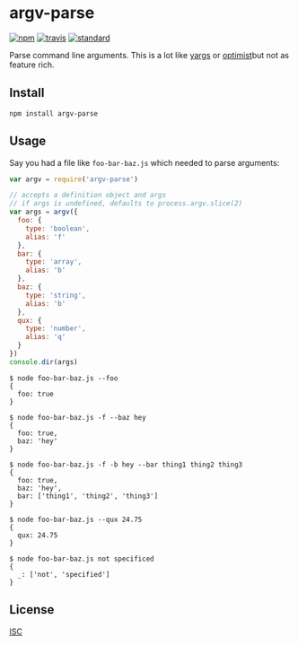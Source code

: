 # argv-parse

[![npm][npm-image]][npm-url]
[![travis][travis-image]][travis-url]
[![standard][standard-image]][standard-url]

[npm-image]: https://img.shields.io/npm/v/argv-parse.svg?style=flat-square
[npm-url]: https://www.npmjs.com/package/argv-parse
[travis-image]: https://img.shields.io/travis/paulcpederson/argv-parse.svg?style=flat-square
[travis-url]: https://travis-ci.org/paulcpederson/argv-parse
[standard-image]: https://img.shields.io/badge/code%20style-standard-brightgreen.svg?style=flat-square
[standard-url]: http://npm.im/standard

Parse command line arguments. This is a lot like [yargs](https://www.npmjs.com/package/yargs) or [optimist]()but not as feature rich.

## Install

```
npm install argv-parse
```

## Usage

Say you had a file like `foo-bar-baz.js` which needed to parse arguments:

```js
var argv = require('argv-parse')

// accepts a definition object and args
// if args is undefined, defaults to process.argv.slice(2)
var args = argv({
  foo: {
    type: 'boolean',
    alias: 'f'
  },
  bar: {
    type: 'array',
    alias: 'b'
  },
  baz: {
    type: 'string',
    alias: 'b'
  },
  qux: {
    type: 'number',
    alias: 'q'
  }
})
console.dir(args)
```

```
$ node foo-bar-baz.js --foo
{
  foo: true
}

$ node foo-bar-baz.js -f --baz hey
{
  foo: true,
  baz: 'hey'
}

$ node foo-bar-baz.js -f -b hey --bar thing1 thing2 thing3
{
  foo: true,
  baz: 'hey',
  bar: ['thing1', 'thing2', 'thing3']
}

$ node foo-bar-baz.js --qux 24.75
{
  qux: 24.75
}

$ node foo-bar-baz.js not specificed
{
  _: ['not', 'specified']
}
```

## License

[ISC](LICENSE)
